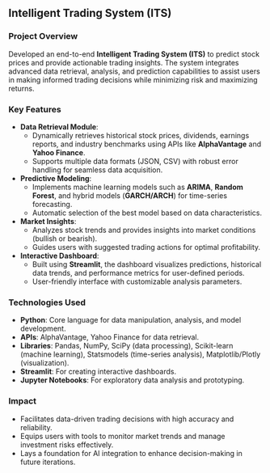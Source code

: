 
## **Intelligent Trading System (ITS)**  

### **Project Overview**  
Developed an end-to-end **Intelligent Trading System (ITS)** to predict stock prices and provide actionable trading insights. The system integrates advanced data retrieval, analysis, and prediction capabilities to assist users in making informed trading decisions while minimizing risk and maximizing returns.

### **Key Features**  
- **Data Retrieval Module**:  
  - Dynamically retrieves historical stock prices, dividends, earnings reports, and industry benchmarks using APIs like **AlphaVantage** and **Yahoo Finance**.  
  - Supports multiple data formats (JSON, CSV) with robust error handling for seamless data acquisition.  
- **Predictive Modeling**:  
  - Implements machine learning models such as **ARIMA**, **Random Forest**, and hybrid models (**GARCH/ARCH**) for time-series forecasting.  
  - Automatic selection of the best model based on data characteristics.  
- **Market Insights**:  
  - Analyzes stock trends and provides insights into market conditions (bullish or bearish).  
  - Guides users with suggested trading actions for optimal profitability.  
- **Interactive Dashboard**:  
  - Built using **Streamlit**, the dashboard visualizes predictions, historical data trends, and performance metrics for user-defined periods.  
  - User-friendly interface with customizable analysis parameters.  

### **Technologies Used**  
- **Python**: Core language for data manipulation, analysis, and model development.  
- **APIs**: AlphaVantage, Yahoo Finance for data retrieval.  
- **Libraries**: Pandas, NumPy, SciPy (data processing), Scikit-learn (machine learning), Statsmodels (time-series analysis), Matplotlib/Plotly (visualization).  
- **Streamlit**: For creating interactive dashboards.  
- **Jupyter Notebooks**: For exploratory data analysis and prototyping.  

### **Impact**  
- Facilitates data-driven trading decisions with high accuracy and reliability.  
- Equips users with tools to monitor market trends and manage investment risks effectively.  
- Lays a foundation for AI integration to enhance decision-making in future iterations.
